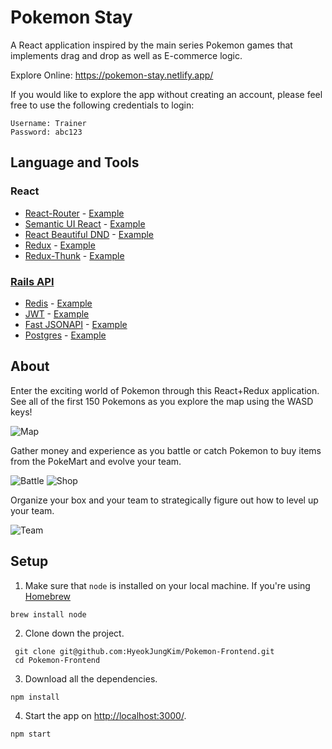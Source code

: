 # Pokemon Stay 
A React application inspired by the main series Pokemon games that implements drag and drop as well as E-commerce logic.

Explore Online: <https://pokemon-stay.netlify.app/>  

If you would like to explore the app without creating an account, please feel free to use the following credentials to login:

```
Username: Trainer
Password: abc123
```

## Language and Tools

### React 
- [React-Router](https://reactrouter.com/) - [Example](https://github.com/HyeokJungKim/Pokemon-Frontend/blob/master/src/App.js#L40)
- [Semantic UI React](https://react.semantic-ui.com/) - [Example](https://github.com/HyeokJungKim/Pokemon-Frontend/blob/master/src/Containers/HomeContainer.js#L4)
- [React Beautiful DND](https://github.com/atlassian/react-beautiful-dnd) - [Example](https://github.com/HyeokJungKim/Pokemon-Frontend/blob/master/src/Containers/TeamContainer.js#L54)
- [Redux](https://redux.js.org/) - [Example](https://github.com/HyeokJungKim/Pokemon-Frontend/blob/master/src/index.js#L18)
- [Redux-Thunk](https://github.com/reduxjs/redux-thunk) - [Example](https://github.com/HyeokJungKim/Pokemon-Frontend/blob/master/src/Redux/Actions.js#L5)

### [Rails API](https://github.com/HyeokJungKim/Pokemon-Backend)
- [Redis](https://github.com/redis-store/redis-rails) - [Example](https://github.com/HyeokJungKim/Pokemon-Backend/blob/master/app/controllers/pokemons_controller.rb#L3)
- [JWT](https://jwt.io/) - [Example](https://github.com/HyeokJungKim/Pokemon-Backend/blob/master/app/controllers/application_controller.rb#L10)
- [Fast JSONAPI](https://github.com/Netflix/fast_jsonapi) - [Example](https://github.com/HyeokJungKim/Pokemon-Backend/blob/master/app/serializers/trainer_serializer.rb#L1)
- [Postgres](https://www.postgresql.org/) - [Example](https://github.com/HyeokJungKim/Pokemon-Backend/blob/master/config/database.yml#L18)

## About
Enter the exciting world of Pokemon through this React+Redux application. See all of the first 150 Pokemons as you explore the map using the WASD keys!

![Map](https://i.imgur.com/sE6LBmU.png)

Gather money and experience as you battle or catch Pokemon to buy items from the PokeMart and evolve your team.

![Battle](https://i.imgur.com/QC012q5.png)
![Shop](https://i.imgur.com/z1VesC9.png)

Organize your box and your team to strategically figure out how to level up your team.

![Team](https://i.imgur.com/Lyg2U5M.gif)

## Setup
1. Make sure that `node` is installed on your local machine.
If you're using [Homebrew](https://brew.sh/)

```
brew install node
```

2. Clone down the project.

```
 git clone git@github.com:HyeokJungKim/Pokemon-Frontend.git
 cd Pokemon-Frontend
```

3. Download all the dependencies.
```
npm install
```

4. Start the app on <http://localhost:3000/>.
```
npm start
```

